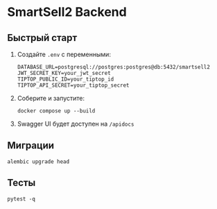 # SmartSell2 Backend

## Быстрый старт
1. Создайте `.env` с переменными:
   ```
   DATABASE_URL=postgresql://postgres:postgres@db:5432/smartsell2
   JWT_SECRET_KEY=your_jwt_secret
   TIPTOP_PUBLIC_ID=your_tiptop_id
   TIPTOP_API_SECRET=your_tiptop_secret
   ```
2. Соберите и запустите:
   ```
   docker compose up --build
   ```
3. Swagger UI будет доступен на `/apidocs`

## Миграции
```
alembic upgrade head
```

## Тесты
```
pytest -q
```
